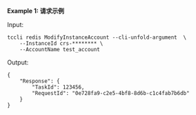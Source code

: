 **Example 1: 请求示例**



Input: 

```
tccli redis ModifyInstanceAccount --cli-unfold-argument  \
    --InstanceId crs-******** \
    --AccountName test_account
```

Output: 
```
{
    "Response": {
        "TaskId": 123456,
        "RequestId": "0e728fa9-c2e5-4bf8-8d6b-c1c4fab7b6db"
    }
}
```

